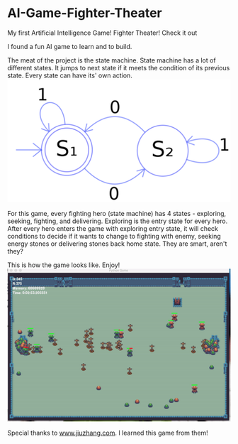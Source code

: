 # AI-Game-Fighter-Theater
My first Artificial Intelligence Game! Fighter Theater! Check it out


I found a fun AI game to learn and to build. 

The meat of the project is the state machine. State machine has a lot of different states. It jumps to next state if it meets the condition of its previous state. Every state can have its' own action. 
![Alt Text](https://github.com/SheldonGeek/AI-Game-Fighter-Theater/blob/master/img/stateMachine.png)

For this game, every fighting hero (state machine) has 4 states - exploring, seeking, fighting, and delivering.  Exploring is the entry state for every hero. After every hero enters the game with exploring entry state, it will check conditions to decide if it wants to change to fighting with enemy, seeking energy stones or delivering stones back home state. They are smart, aren't they?

This is how the game looks like. Enjoy!
![Alt Text](https://github.com/SheldonGeek/AI-Game-Fighter-Theater/blob/master/img/fightingTheatherGame.gif)

Special thanks to www.jiuzhang.com. I learned this game from them!
